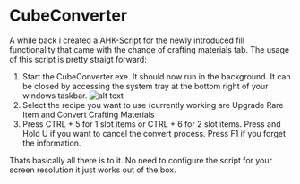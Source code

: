 # CubeConverter
A while back i created a AHK-Script for the newly introduced fill functionality that came with the change of crafting materials tab.
The usage of this script is pretty straigt forward:

1. Start the CubeConverter.exe. It should now run in the background. It can be closed by accessing the system tray at the bottom right of your windows taskbar.
![alt text](https://i.imgur.com/StDYUzd.jpg)
2. Select the recipe you want to use (currently working are Upgrade Rare Item and Convert Crafting Materials 
3. Press CTRL + 5 for 1 slot items or CTRL + 6 for 2 slot items. Press and Hold U if you want to cancel the convert process. Press F1 if you forget the information.

Thats basically all there is to it. No need to configure the script for your screen resolution it just works out of the box.
